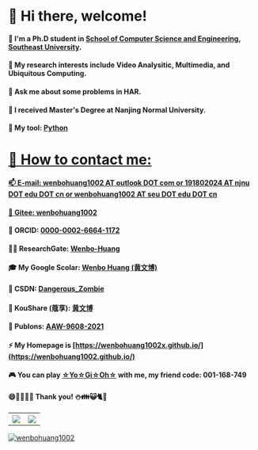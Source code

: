 # 👋 Hi there, welcome!
#### 🔭 I'm a Ph.D student in <a href="https://cse.seu.edu.cn/">School of Computer Science and Engineering</a>, <a href="https://www.seu.edu.cn/">Southeast University</a>. 
#### 🌱 My research interests include Video Analysitic, Multimedia, and Ubiquitous Computing.
#### 💬 Ask me about some problems in HAR.
#### 🧷 I received Master's Degree at Nanjing Normal University.
#### 🚀 My tool: <a href="https://www.python.org" target="_blank"> Python
# 🎡 How to contact me: 
#### 📫 E-mail: wenbohuang1002 AT outlook DOT com or 191802024 AT njnu DOT edu DOT cn or wenbohuang1002 AT seu DOT edu DOT cn
#### 🎃 Gitee: [wenbohuang1002]( )
#### 📮 ORCID: [0000-0002-6664-1172]( )
#### 👩‍🎓 ResearchGate: [Wenbo-Huang]( )
#### 🎓 My Google Scolar: [Wenbo Huang (黄文博)]( )
#### 🌌 CSDN: [Dangerous_Zombie]( )
#### 🥚 KouShare (蔻享): [黄文博]( )
#### 🍚 Publons: [AAW-9608-2021]( )
#### ⚡ My Homepage is [https://wenbohuang1002x.github.io/](https://wenbohuang1002.github.io/)
#### 🎮 You can play [☆Yo☆Gi☆Oh☆](http://ygo.163.com/) with me, my friend code: 001-168-749
#### 😄🦅🚁👯🗿 Thank you! ⛄👪😺🐈🔬
<table>
  <tr>
    <th><img src="https://github-readme-stats.vercel.app/api?username=wenbohuang1002&show_icons=true&count_private=true&hide=prs&theme=dark"/></th>
    <th><img src="https://github-readme-stats.vercel.app/api/top-langs/?username=wenbohuang1002&layout=compact&hide_border=true&langs_count=10&theme=dark"/></th>
  </tr>
  <tr>
   
  </tr>
</table>

[![wenbohuang1002](https://count.getloli.com/get/@wenbohuang1002)](https://wenbohuang1002.github.io)

  
<!--
**wenbohuang1002/wenbohuang1002** is a ✨ _special_ ✨ repository because its `README.md` (this file) appears on your GitHub profile.

Here are some ideas to get you started:

- 🔭 I’m currently working on ...
- 🌱 I’m currently learning ...
- 👯 I’m looking to collaborate on ...
- 🤔 I’m looking for help with ...
- 💬 Ask me about ...
- 📫 How to reach me: ...
- 😄 Pronouns: ...
- ⚡ Fun fact: ...
-->
